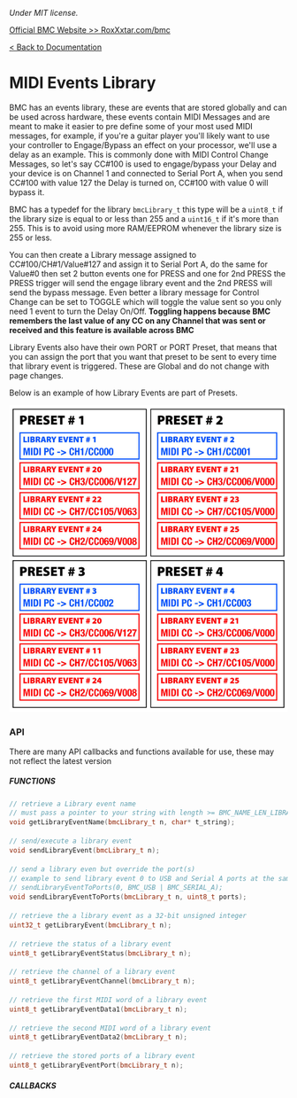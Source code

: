 *Under MIT license.*

[Official BMC Website >> RoxXxtar.com/bmc](https://www.roxxxtar.com/bmc)

[< Back to Documentation](README.md)

# MIDI Events Library
BMC has an events library, these are events that are stored globally and can be used across hardware, these events contain MIDI Messages and are meant to make it easier to pre define some of your most used MIDI messages, for example, if you're a guitar player you'll likely want to use your controller to Engage/Bypass an effect on your processor, we'll use a delay as an example. This is commonly done with MIDI Control Change Messages, so let's say CC#100 is used to engage/bypass your Delay and your device is on Channel 1 and connected to Serial Port A, when you send CC#100 with value 127 the Delay is turned on, CC#100 with value 0 will bypass it.

BMC has a typedef for the library `bmcLibrary_t` this type will be a `uint8_t` if the library size is equal to or less than 255 and a `uint16_t` if it's more than 255.
This is to avoid using more RAM/EEPROM whenever the library size is 255 or less.

You can then create a Library message assigned to CC#100/CH#1/Value#127 and assign it to Serial Port A, do the same for Value#0 then set 2 button events one for PRESS and one for 2nd PRESS the PRESS trigger will send the engage library event and the 2nd PRESS will send the bypass message. Even better a library message for Control Change can be set to TOGGLE which will toggle the value sent so you only need 1 event to turn the Delay On/Off. **Toggling happens because BMC remembers the last value of any CC on any Channel that was sent or received and this feature is available across BMC**

Library Events also have their own PORT or PORT Preset, that means that you can assign the port that you want that preset to be sent to every time that library event is triggered. These are Global and do not change with page changes.

Below is an example of how Library Events are part of Presets.

![Presets & Library](../images/presets-library.jpg)

### API
There are many API callbacks and functions available for use, these may not reflect the latest version

##### FUNCTIONS
```c++
// retrieve a Library event name
// must pass a pointer to your string with length >= BMC_NAME_LEN_LIBRARY
void getLibraryEventName(bmcLibrary_t n, char* t_string);

// send/execute a library event
void sendLibraryEvent(bmcLibrary_t n);

// send a library even but override the port(s)
// example to send library event 0 to USB and Serial A ports at the same time
// sendLibraryEventToPorts(0, BMC_USB | BMC_SERIAL_A);
void sendLibraryEventToPorts(bmcLibrary_t n, uint8_t ports);

// retrieve the a library event as a 32-bit unsigned integer
uint32_t getLibraryEvent(bmcLibrary_t n);

// retrieve the status of a library event
uint8_t getLibraryEventStatus(bmcLibrary_t n);

// retrieve the channel of a library event
uint8_t getLibraryEventChannel(bmcLibrary_t n);

// retrieve the first MIDI word of a library event
uint8_t getLibraryEventData1(bmcLibrary_t n);

// retrieve the second MIDI word of a library event
uint8_t getLibraryEventData2(bmcLibrary_t n);

// retrieve the stored ports of a library event
uint8_t getLibraryEventPort(bmcLibrary_t n);
```
##### CALLBACKS
